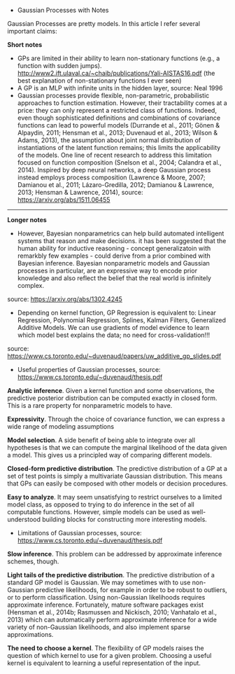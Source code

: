 - Gaussian Processes with Notes

Gaussian Processes are pretty models. In this article I refer several important claims:

**Short notes**
- GPs are limited in their ability to learn non-stationary functions (e.g., a function with sudden jumps). http://www2.ift.ulaval.ca/~chaib/publications/Yali-AISTAS16.pdf (the best explanation of non-stationary functions I ever seen) 
- A GP is an MLP with infinite units in the hidden layer, source: Neal 1996
- Gaussian processes provide flexible, non-parametric, probabilistic approaches to function estimation. However, their tractability comes at a price: they can only represent a restricted class of
functions. Indeed, even though sophisticated definitions and combinations of covariance functions can lead to powerful models (Durrande et al., 2011; Gönen & Alpaydin, 2011; Hensman et al.,
2013; Duvenaud et al., 2013; Wilson & Adams, 2013), the assumption about joint normal distribution of instantiations of the latent function remains; this limits the applicability of the models. One
line of recent research to address this limitation focused on function composition (Snelson et al., 2004; Calandra et al., 2014). Inspired by deep neural networks, a deep Gaussian process instead
employs process composition (Lawrence & Moore, 2007; Damianou et al., 2011; Lázaro-Gredilla, 2012; Damianou & Lawrence, 2013; Hensman & Lawrence, 2014), source: https://arxiv.org/abs/1511.06455


-----------------------------------------------------------------------------
**Longer notes**
- However, Bayesian nonparametrics can help build automated intelligent systems that reason and make decisions. it has been suggested that the human ability for inductive reasoning - concept generalizatoin with remarkbly few examples - could derive from a prior combined with Bayesian inference. Bayesian nonparametric models and Gaussian processes in particular, are an expressive way to encode prior knowledge and also reflect the belief that the real world is infinitely complex. 


source: https://arxiv.org/abs/1302.4245



- Depending on kernel function, GP Regression is equivalent to: Linear Regression, Polynomial Regression, Splines, Kalman Filters, Generalized Additive Models. We can use gradients of model evidence to learn which model best explains the data; no need for cross-validation!!!

source: https://www.cs.toronto.edu/~duvenaud/papers/uw_additive_gp_slides.pdf

- Useful properties of Gaussian processes, source: https://www.cs.toronto.edu/~duvenaud/thesis.pdf

**Analytic inference**. Given a kernel function and some observations, the predictive posterior distribution can be computed exactly in closed form. This is a rare property for nonparametric models to have.

**Expressivity**. Through the choice of covariance function, we can express a wide range of modeling assumptions

**Model selection**. A side benefit of being able to integrate over all hypotheses is that we can compute the marginal likelihood of the data given a model. This gives us a principled way of comparing different models.

**Closed-form predictive distribution**. The predictive distribution of a GP at a set of test points is simply a multivariate Gaussian distribution. This means that GPs can easily be composed with other models or decision procedures.

**Easy to analyze**. It may seem unsatisfying to restrict ourselves to a limited model class, as opposed to trying to do inference in the set of all computable functions. However, simple models can be used as well-understood building blocks 
for constructing more interesting models.

- Limitations of Gaussian processes, source: https://www.cs.toronto.edu/~duvenaud/thesis.pdf

**Slow inference**. This problem can be addressed by approximate inference schemes, though.

**Light tails of the predictive distribution**. The predictive distribution of a standard GP model is Gaussian. We may sometimes with to use non-Gaussian predictive likelihoods, for example in order to be robust to outliers, or to perform classification. Using non-Gaussian likelihoods requires approximate inference. Fortunately, mature software packages exist (Hensman et al., 2014b; Rasmussen and Nickisch, 2010; Vanhatalo et al., 2013) which can automatically perform approximate inference for a wide variety of non-Gaussian likelihoods, and also implement sparse approximations.

**The need to choose a kernel**. The flexibility of GP models raises the question of which kernel to use for a given problem. Choosing a useful kernel is equivalent to learning a useful representation of the input.
